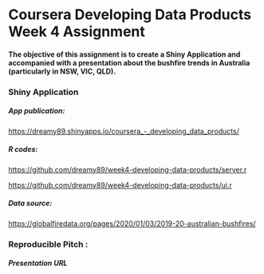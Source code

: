 # Coursera Developing Data Products Week 4 Assignment

#### The objective of this assignment is to create a Shiny Application and accompanied with a presentation about the bushfire trends in Australia (particularly in NSW, VIC, QLD).

### Shiny Application

##### App publication:
https://dreamy89.shinyapps.io/coursera_-_developing_data_products/

##### R codes:
https://github.com/dreamy89/week4-developing-data-products/server.r

https://github.com/dreamy89/week4-developing-data-products/ui.r

##### Data source:
https://globalfiredata.org/pages/2020/01/03/2019-20-australian-bushfires/

### Reproducible Pitch :
##### Presentation URL
